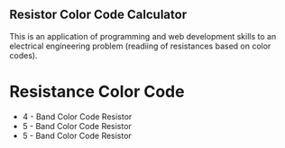 ## Resistor Color Code Calculator

This is an application of programming and web development skills to an electrical engineering problem (readiing of resistances based on color codes).

# Resistance Color Code
* 4 - Band Color Code Resistor
* 5 - Band Color Code Resistor
* 5 - Band Color Code Resistor